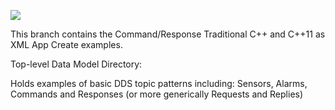 ![](https://github.com/psmass/DDSexamples/blob/master/RtiAsOne.png)

This branch contains the Command/Response Traditional C++ and C++11 as XML App Create examples.

Top-level Data Model Directory:

Holds examples of basic DDS topic patterns including: Sensors, Alarms, Commands and Responses (or more generically Requests and Replies)


